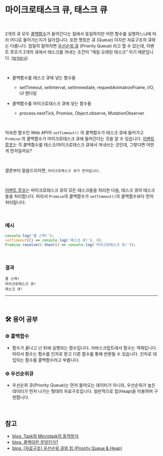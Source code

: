 # 마이크로태스크 큐, 태스크 큐

<br>

2개의 큐 모두 [콜백함수](#gear-콜백함수)가 들어간다는 점에서 동일하지만 어떤 함수를 실행하느냐에 따라 어디로 들어가는지가 달라집니다. 또한 명칭은 큐 (Queue) 이지만 자료구조의 큐와는 다릅니다. 엄밀히 말하자면 [우선순위 큐](#gear-우선순위큐) (Priority Queue) 라고 할 수 있는데, 이벤트 루프가 2개의 큐에서 태스크를 꺼내는 조건이 “제일 오래된 태스크” 이기 때문입니다. ([`동작방식`](https://html.spec.whatwg.org/multipage/webappapis.html#task-queue))

<br>

- 콜백함수를 태스크 큐에 넣는 함수들

  - setTimeout, setInterval, setImmediate, requestAnimationFrame, I/O, UI 렌더링

- 콜백함수를 마이크로태스크 큐에 넣는 함수들

  - process.nextTick, Promise, Object.observe, MutationObserver

<br>

익숙한 함수인 Web API의 `setTimeout()` 의 콜백함수가 태스크 큐에 들어가고 `Promise` 의 콜백함수가 마이크로태스크 큐에 들어간다는 것을 알 수 있습니다. [이벤트 루프](https://github.com/Esoolgnah/Frontend-Interview-Questions/blob/main/Notes/important-4/event-loop.md)는 각 콜백함수를 태스크/마이크로태스크 큐에서 꺼내쓰는 것인데, 그렇다면 어떤게 먼저일까요?

<br>

결론부터 말씀드리자면, `마이크로태스크 큐가 먼저입니다.`

<br>

[이벤트 루프](https://github.com/Esoolgnah/Frontend-Interview-Questions/blob/main/Notes/important-4/event-loop.md)는 마이크로태스크 큐의 모든 태스크들을 처리한 다음, 태스크 큐의 태스크들을 처리합니다. 따라서 `Promise`의 콜백함수가 `setTimeout()`의 콜백함수보다 먼저 처리됩니다.

<br>

### 예시

```js
console.log('콜 스택!');
setTimeout(() => console.log('태스크 큐!'), 0);
Promise.resolve().then(() => console.log('마이크로태스크 큐!'));
```

<br>

### 결과

```
콜 스택!
마이크로태스크 큐!
태스크 큐!
```

---

<br>

## :hammer_and_wrench: 용어 공부

### :gear: 콜백함수

- 함수가 끝나고 난 뒤에 실행되는 함수입니다. 자바스크립트에서 함수는 객체입니다. 따라서 함수는 함수를 인자로 받고 다른 함수를 통해 반환될 수 있습니다. 인자로 대입되는 함수를 콜백함수라고 부릅니다.

### :gear: 우선순위큐

- 우선순위 큐(Priority Queue)는 먼저 들어오는 데이터가 아니라, 우선순위가 높은 데이터가 먼저 나가는 형태의 자료구조입니다. 일반적으로 힙(Heap)을 이용하여 구현합니다.

<br>

## 참고

- [blog, Task와 Microtask의 동작방식](https://baeharam.netlify.app/posts/javascript/JS-Task%EC%99%80-Microtask%EC%9D%98-%EB%8F%99%EC%9E%91%EB%B0%A9%EC%8B%9D)
- [blog, 콜백이란 무엇인가?](https://medium.com/@flqjsl/%EC%BD%9C%EB%B0%B1%EC%9D%B4%EB%9E%80-%EB%AC%B4%EC%97%87%EC%9D%B8%EA%B0%80-56c26e1f1bc3)
- [blog, [자료구조] 우선순위 큐와 힙 (Priority Queue & Heap)](https://suyeon96.tistory.com/31)